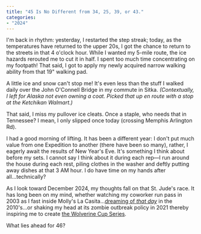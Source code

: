```yaml
---
title: "45 Is No Different from 34, 25, 39, or 43."
categories:
- "2024"
---
```


I'm back in rhythm: yesterday, I restarted the step streak; today, as the temperatures have returned to the upper 20s, I got the chance to return to the streets in that 4 o'clock hour.  While I wanted my 5-mile route, the ice hazards rerouted me to cut it in half.  I spent too much time concentrating on my footpath!  That said, I got to apply my newly acquired narrow walking ability from that 19" walking pad.

A little ice and snow can't stop me!  It's even less than the stuff I walked daily over the John O'Connell Bridge in my commute in Sitka.  *(Contextually, I left for Alaska not even owning a coat.  Picked that up en route with a stop at the Ketchikan Walmart.)*

That said, I miss my pullover ice cleats.  Once a staple, who needs that in Tennessee?  I mean, I only slipped once today (crossing Memphis Arlington Rd).

I had a good morning of lifting.  It has been a different year:  I don't put much value from one Expedition to another (there have been so many), rather, I eagerly await the results of New Year's Eve.  It's something I think about before my sets.  I cannot say I think about it during each rep—I run around the house during each rest, piling clothes in the washer and deftly putting away dishes at that 3 AM hour.  I do have time on my hands after all...technically?

As I look toward December 2024, my thoughts fall on that St. Jude's race.  It has long been on my mind, whether watching my coworker run pass in 2003 as I fast inside Molly's La Casita...[dreaming of *that day*](/2018-04-19-the-hybrid-specialization/) in the 2010's...or shaking my head at its zombie outbreak policy in 2021 thereby inspiring me to create [the Wolverine Cup Series](/2021-10-25-2021-september-87-meet-me-at-the-danc/).

What lies ahead for 46? 


